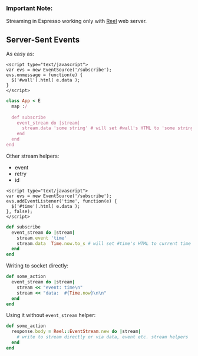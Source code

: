 ### Important Note:

Streaming in Espresso working only with [Reel](https://github.com/celluloid/reel) web server.

## Server-Sent Events

As easy as:

```
<script type="text/javascript">
var evs = new EventSource('/subscribe');
evs.onmessage = function(e) { 
  $('#wall').html( e.data );
}
</script>
```

```ruby
class App < E
  map :/
  
  def subscribe
    event_stream do |stream|
      stream.data 'some string' # will set #wall's HTML to 'some string'
    end
  end
end
```

Other stream helpers:

  - event
  - retry
  - id


```
<script type="text/javascript">
var evs = new EventSource('/subscribe');
evs.addEventListener('time', function(e) { 
  $('#time').html( e.data );
}, false);
</script>
```

```ruby
def subscribe
  event_stream do |stream|
    stream.event 'time'
    stream.data  Time.now.to_s # will set #time's HTML to current time
  end
end
```

Writing to socket directly:

```ruby
def some_action
  event_stream do |stream|
    stream << "event: time\n"
    stream << "data:  #{Time.now}\n\n"
  end
end
```

Using it without `event_stream` helper:


```ruby
def some_action
  response.body = Reel::EventStream.new do |stream|
    # write to stream directly or via data, event etc. stream helpers
  end
end
```


